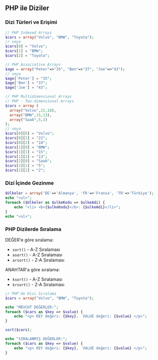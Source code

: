 
## PHP ile Diziler

### Dizi Türleri ve Erişimi
```PHP
// PHP Indexed Arrays
$cars = array("Volvo", "BMW", "Toyota");
// veya
$cars[0] = "Volvo";
$cars[1] = "BMW";
$cars[2] = "Toyota"; 

// PHP Associative Arrays
$age = array("Peter"=>"35", "Ben"=>"37", "Joe"=>"43");
// veya
$age['Peter'] = "35";
$age['Ben'] = "37";
$age['Joe'] = "43"; 

// PHP Multidimensional Arrays
// PHP - Two-dimensional Arrays
$cars = array (
  array("Volvo",22,18),
  array("BMW",15,13),
  array("Saab",5,2)
);
// veya
$cars[0][0] = "Volvo";
$cars[0][1] = "22";
$cars[0][2] = "18";
$cars[1][0] = "BMW";
$cars[1][1] = "15";
$cars[1][2] = "13";
$cars[2][0] = "Saab";
$cars[2][1] = "5";
$cars[2][2] = "2";
```

### Dizi İçinde Gezinme
```PHP
$Ulkeler = array('DE'=>'Almanya', 'FR'=>'Fransa', 'TR'=>'Türkiye');
echo "<ul>";
foreach ($Ulkeler as $ulkeKodu => $ulkeAdi) {
	echo "<li> <b>{$ulkeKodu}</b>: {$ulkeAdi}</li>";
}
echo "<ul>";
```

### PHP Dizilerde Sıralama

DEĞER'e göre sıralama:
- `sort()`   - A-Z Sıralaması
- `asort()`  - A-Z Sıralaması
- `arsort()` - Z-A Sıralaması

ANAHTAR'a göre sıralama:
- `ksort()`  - A-Z Sıralaması
- `krsort()` - Z-A Sıralaması

```PHP
// PHP'de Dizi Sıralama
$cars = array("Volvo", "BMW", "Toyota");

echo "MEVCUT DEĞERLER:";
foreach ($cars as $key => $value) {
	echo "<p> KEY değeri: {$key},  VALUE değeri: {$value} </p>";
}

sort($cars);

echo "SIRALANMIŞ DEĞERLER:";
foreach ($cars as $key => $value) {
	echo "<p> KEY değeri: {$key},  VALUE değeri: {$value} </p>";
}
```
